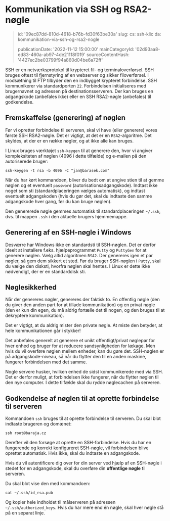 Kommunikation via SSH og RSA2-nøgle
===================================

> id: '09ec87dd-810d-4618-b76b-fd30f63be30a'
> slug:
> 	cs: ssh-klic
> 	da: kommunikation-via-ssh-og-rsa2-nogle
> 
> publicationDate: '2022-11-12 15:00:00'
> mainCategoryId: '02d93aa8-ed83-460a-ab97-4de21118f019'
> sourceContentHash: '4427ec2be03799f94a860d04be6a72ff'

SSH er en netværksprotokol til krypteret fil- og terminaloverførsel. SSH bruges oftest til fjernstyring af en webserver og sikker filoverførsel. I modsætning til FTP tilbyder den en indbygget krypteret forbindelse. SSH kommunikerer via standardporten `22`. Forbindelsen initialiseres med brugernavnet og adressen på destinationsserveren. Der kan bruges en adgangskode (anbefales ikke) eller en SSH RSA2-nøgle (anbefales) til godkendelse.

Fremskaffelse (generering) af nøglen
--------------------------

Før vi opretter forbindelse til serveren, skal vi have (eller generere) vores første SSH RSA2-nøgle. Det er vigtigt, at det er en `RSA2`-algoritme. Det skyldes, at der er en række nøgler, og at ikke alle kan bruges.

I Linux bruges værktøjet `ssh-keygen` til at generere den, hvor vi angiver kompleksiteten af nøglen (4096 i dette tilfælde) og e-mailen på den autoriserede bruger:

```shell
ssh-keygen -t rsa -b 4096 -C "jan@barasek.com"
```

Når du har kørt kommandoen, bliver du bedt om at angive stien til at gemme nøglen og et eventuelt `password` (autorisationsadgangskode). Indtast ikke noget som sti (standardplaceringen vælges automatisk), og indtast eventuelt adgangskoden (hvis du gør det, skal du indtaste den samme adgangskode hver gang, før du kan bruge nøglen).

Den genererede nøgle gemmes automatisk til standardplaceringen `~/.ssh`, dvs. til mappen `.ssh` i den aktuelle brugers hjemmemappe.

Generering af en SSH-nøgle i Windows
-------------------------------

Desværre har Windows ikke en standardsti til SSH-nøglen. Det er derfor ideelt at installere f.eks. hjælpeprogrammet `Putty` og `PuttyGen` for at generere nøglen. Vælg altid algoritmen `RSA2`. Der genereres igen et par nøgler, så gem dem sikkert et sted. Før du bruger SSH-nøglen i `Putty`, skal du vælge den disksti, hvorfra nøglen skal hentes. I Linux er dette ikke nødvendigt, der er en standarddisk sti.

Nøglesikkerhed
---------------

Når der genereres nøgler, genereres der faktisk to. En offentlig nøgle (den du giver den anden part for at tillade kommunikation) og en privat nøgle (den er kun din egen, du må aldrig fortælle det til nogen, og den bruges til at dekryptere kommunikation).

Det er vigtigt, at du aldrig mister den private nøgle. At miste den betyder, at hele kommunikationen går i stykker!

Det anbefales generelt at generere et unikt offentligt/privat nøglepar for hver enhed og bruger for at reducere sandsynligheden for lækage. Men hvis du vil overføre nøglen mellem enheder, kan du gøre det. SSH-nøglen er på adgangskode-niveau, så når du flytter den til en anden maskine, fungerer forbindelsen med det samme.

Nogle servere husker, hvilken enhed de sidst kommunikerede med via SSH. Det er derfor muligt, at forbindelsen ikke fungerer, når du flytter nøglen til den nye computer. I dette tilfælde skal du rydde nøglecachen på serveren.

Godkendelse af nøglen til at oprette forbindelse til serveren
--------------------------------------

Kommandoen `ssh` bruges til at oprette forbindelse til serveren. Du skal blot indtaste brugeren og domænet:

```shell
ssh root@baraja.cz
```

Derefter vil den forsøge at oprette en SSH-forbindelse. Hvis du har en fungerende og korrekt konfigureret SSH-nøgle, vil forbindelsen blive oprettet automatisk. Hvis ikke, skal du indtaste en adgangskode.

Hvis du vil autentificere dig over for din server ved hjælp af en SSH-nøgle i stedet for en adgangskode, skal du overføre din **offentlige nøgle** til serveren.

Du skal blot vise den med kommandoen:

```shell
cat ~/.ssh/id_rsa.pub
```

Og kopier hele indholdet til målserveren på adressen `~/.ssh/authorized_keys`. Hvis du har mere end én nøgle, skal hver nøgle stå på en separat linje.
